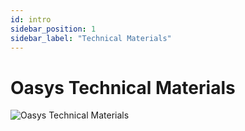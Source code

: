 ```yaml
---
id: intro
sidebar_position: 1
sidebar_label: "Technical Materials"
---
```

# Oasys Technical Materials
![Oasys Technical Materials](/img/docs/techdocs/intro/oasys_tech_intro.png)
<!-- ## Technologies -->
<!-- ```mdx-code-block
import DocCardList from '@theme/DocCardList';
import {useCurrentSidebarCategory} from '@docusaurus/theme-common';

<DocCardList items={useCurrentSidebarCategory().items}/>
``` -->

<!-- ## Build -->



